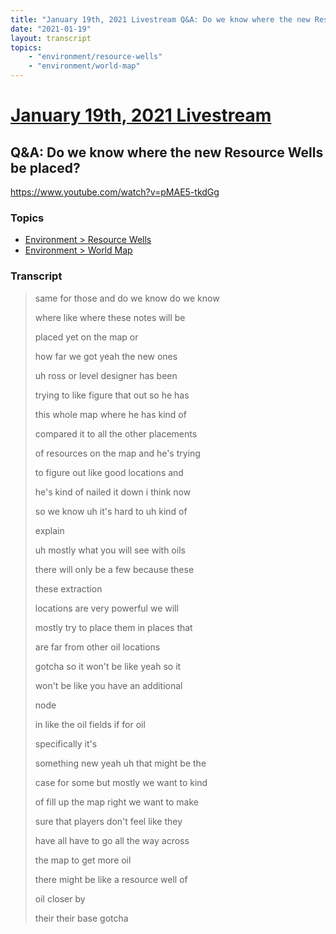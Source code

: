 ```yaml
---
title: "January 19th, 2021 Livestream Q&A: Do we know where the new Resource Wells be placed?"
date: "2021-01-19"
layout: transcript
topics:
    - "environment/resource-wells"
    - "environment/world-map"
---
```

# [January 19th, 2021 Livestream](../2021-01-19.md)
## Q&A: Do we know where the new Resource Wells be placed?
https://www.youtube.com/watch?v=pMAE5-tkdGg

### Topics
* [Environment > Resource Wells](../topics/environment/resource-wells.md)
* [Environment > World Map](../topics/environment/world-map.md)

### Transcript

> same for those and do we know do we know
> 
> where like where these notes will be
> 
> placed yet on the map or
> 
> how far we got yeah the new ones
> 
> uh ross or level designer has been
> 
> trying to like figure that out so he has
> 
> this whole map where he has kind of
> 
> compared it to all the other placements
> 
> of resources on the map and he's trying
> 
> to figure out like good locations and
> 
> he's kind of nailed it down i think now
> 
> so we know uh it's hard to uh kind of
> 
> explain
> 
> uh mostly what you will see with oils
> 
> there will only be a few because these
> 
> these extraction
> 
> locations are very powerful we will
> 
> mostly try to place them in places that
> 
> are far from other oil locations
> 
> gotcha so it won't be like yeah so it
> 
> won't be like you have an additional
> 
> node
> 
> in like the oil fields if for oil
> 
> specifically it's
> 
> something new yeah uh that might be the
> 
> case for some but mostly we want to kind
> 
> of fill up the map right we want to make
> 
> sure that players don't feel like they
> 
> have all have to go all the way across
> 
> the map to get more oil
> 
> there might be like a resource well of
> 
> oil closer by
> 
> their their base gotcha
> 
